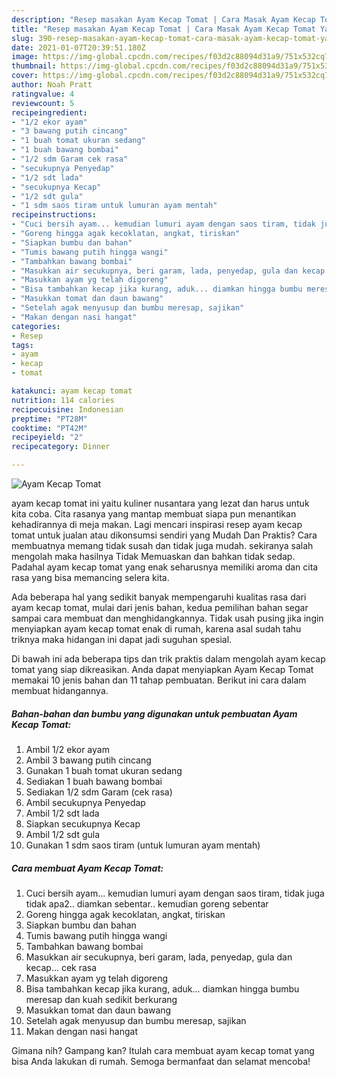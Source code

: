 ```yaml
---
description: "Resep masakan Ayam Kecap Tomat | Cara Masak Ayam Kecap Tomat Yang Enak Dan Mudah"
title: "Resep masakan Ayam Kecap Tomat | Cara Masak Ayam Kecap Tomat Yang Enak Dan Mudah"
slug: 390-resep-masakan-ayam-kecap-tomat-cara-masak-ayam-kecap-tomat-yang-enak-dan-mudah
date: 2021-01-07T20:39:51.180Z
image: https://img-global.cpcdn.com/recipes/f03d2c88094d31a9/751x532cq70/ayam-kecap-tomat-foto-resep-utama.jpg
thumbnail: https://img-global.cpcdn.com/recipes/f03d2c88094d31a9/751x532cq70/ayam-kecap-tomat-foto-resep-utama.jpg
cover: https://img-global.cpcdn.com/recipes/f03d2c88094d31a9/751x532cq70/ayam-kecap-tomat-foto-resep-utama.jpg
author: Noah Pratt
ratingvalue: 4
reviewcount: 5
recipeingredient:
- "1/2 ekor ayam"
- "3 bawang putih cincang"
- "1 buah tomat ukuran sedang"
- "1 buah bawang bombai"
- "1/2 sdm Garam cek rasa"
- "secukupnya Penyedap"
- "1/2 sdt lada"
- "secukupnya Kecap"
- "1/2 sdt gula"
- "1 sdm saos tiram untuk lumuran ayam mentah"
recipeinstructions:
- "Cuci bersih ayam... kemudian lumuri ayam dengan saos tiram, tidak juga tidak apa2.. diamkan sebentar.. kemudian goreng sebentar"
- "Goreng hingga agak kecoklatan, angkat, tiriskan"
- "Siapkan bumbu dan bahan"
- "Tumis bawang putih hingga wangi"
- "Tambahkan bawang bombai"
- "Masukkan air secukupnya, beri garam, lada, penyedap, gula dan kecap... cek rasa"
- "Masukkan ayam yg telah digoreng"
- "Bisa tambahkan kecap jika kurang, aduk... diamkan hingga bumbu meresap dan kuah sedikit berkurang"
- "Masukkan tomat dan daun bawang"
- "Setelah agak menyusup dan bumbu meresap, sajikan"
- "Makan dengan nasi hangat"
categories:
- Resep
tags:
- ayam
- kecap
- tomat

katakunci: ayam kecap tomat 
nutrition: 114 calories
recipecuisine: Indonesian
preptime: "PT28M"
cooktime: "PT42M"
recipeyield: "2"
recipecategory: Dinner

---
```



![Ayam Kecap Tomat](https://img-global.cpcdn.com/recipes/f03d2c88094d31a9/751x532cq70/ayam-kecap-tomat-foto-resep-utama.jpg)


ayam kecap tomat ini yaitu kuliner nusantara yang lezat dan harus untuk kita coba. Cita rasanya yang mantap membuat siapa pun menantikan kehadirannya di meja makan.
Lagi mencari inspirasi resep ayam kecap tomat untuk jualan atau dikonsumsi sendiri yang Mudah Dan Praktis? Cara membuatnya memang tidak susah dan tidak juga mudah. sekiranya salah mengolah maka hasilnya Tidak Memuaskan dan bahkan tidak sedap. Padahal ayam kecap tomat yang enak seharusnya memiliki aroma dan cita rasa yang bisa memancing selera kita.



Ada beberapa hal yang sedikit banyak mempengaruhi kualitas rasa dari ayam kecap tomat, mulai dari jenis bahan, kedua pemilihan bahan segar sampai cara membuat dan menghidangkannya. Tidak usah pusing jika ingin menyiapkan ayam kecap tomat enak di rumah, karena asal sudah tahu triknya maka hidangan ini dapat jadi suguhan spesial.


Di bawah ini ada beberapa tips dan trik praktis dalam mengolah ayam kecap tomat yang siap dikreasikan. Anda dapat menyiapkan Ayam Kecap Tomat memakai 10 jenis bahan dan 11 tahap pembuatan. Berikut ini cara dalam membuat hidangannya.

<!--inarticleads1-->

##### Bahan-bahan dan bumbu yang digunakan untuk pembuatan Ayam Kecap Tomat:

1. Ambil 1/2 ekor ayam
1. Ambil 3 bawang putih cincang
1. Gunakan 1 buah tomat ukuran sedang
1. Sediakan 1 buah bawang bombai
1. Sediakan 1/2 sdm Garam (cek rasa)
1. Ambil secukupnya Penyedap
1. Ambil 1/2 sdt lada
1. Siapkan secukupnya Kecap
1. Ambil 1/2 sdt gula
1. Gunakan 1 sdm saos tiram (untuk lumuran ayam mentah)




<!--inarticleads2-->

##### Cara membuat Ayam Kecap Tomat:

1. Cuci bersih ayam... kemudian lumuri ayam dengan saos tiram, tidak juga tidak apa2.. diamkan sebentar.. kemudian goreng sebentar
1. Goreng hingga agak kecoklatan, angkat, tiriskan
1. Siapkan bumbu dan bahan
1. Tumis bawang putih hingga wangi
1. Tambahkan bawang bombai
1. Masukkan air secukupnya, beri garam, lada, penyedap, gula dan kecap... cek rasa
1. Masukkan ayam yg telah digoreng
1. Bisa tambahkan kecap jika kurang, aduk... diamkan hingga bumbu meresap dan kuah sedikit berkurang
1. Masukkan tomat dan daun bawang
1. Setelah agak menyusup dan bumbu meresap, sajikan
1. Makan dengan nasi hangat




Gimana nih? Gampang kan? Itulah cara membuat ayam kecap tomat yang bisa Anda lakukan di rumah. Semoga bermanfaat dan selamat mencoba!
